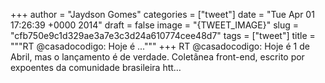 
+++
author = "Jaydson Gomes"
categories = ["tweet"]
date = "Tue Apr 01 17:26:39 +0000 2014"
draft = false
image = "{TWEET_IMAGE}"
slug = "cfb750e9c1d329ae3a7e3c3d24a610774cee48d7"
tags = ["tweet"]
title = """RT @casadocodigo: Hoje é ..."""
+++
RT @casadocodigo: Hoje é 1 de Abril, mas o lançamento é de verdade. Coletânea front-end, escrito por expoentes da comunidade brasileira htt…
